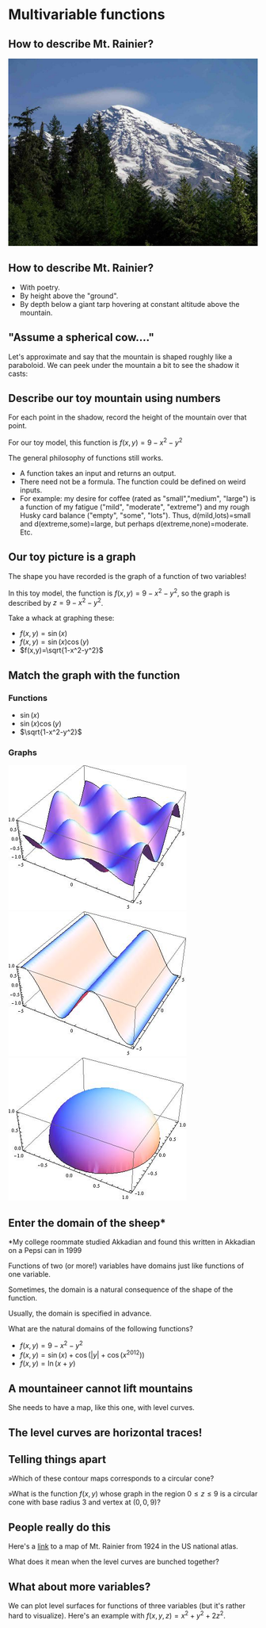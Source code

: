 Multivariable functions
=======================

How to describe Mt. Rainier?
----------------------------

![There's supposed to be a picture of a mountain here](Rainier.jpg)

How to describe Mt. Rainier?
----------------------------

-   With poetry.
-   By height above the "ground".
-   By depth below a giant tarp hovering at constant altitude above the
    mountain.

"Assume a spherical cow...."
----------------------------

Let's approximate and say that the mountain is shaped roughly like a
paraboloid. We can peek under the mountain a bit to see the shadow it
casts:

Describe our toy mountain using numbers
---------------------------------------

For each point in the shadow, record the height of the mountain over
that point.

For our toy model, this function is $f(x,y)=9-x^2-y^2$

The general philosophy of functions still works.

-   A function takes an input and returns an output.
-   There need not be a formula. The function could be defined on weird
    inputs.
-   For example: my desire for coffee (rated as "small","medium",
    "large") is a function of my fatigue ("mild", "moderate", "extreme")
    and my rough Husky card balance ("empty", "some", "lots"). Thus,
    d(mild,lots)=small and d(extreme,some)=large, but perhaps
    d(extreme,none)=moderate. Etc.

Our toy picture is a graph
--------------------------

The shape you have recorded is the graph of a function of two variables!

In this toy model, the function is $f(x,y)=9-x^2-y^2$, so the graph
is described by $z=9-x^2-y^2$.

Take a whack at graphing these:

-   $f(x,y)=\sin(x)$
-   $f(x,y)=\sin(x)\cos(y)$
-   $f(x,y)=\sqrt{1-x^2-y^2}$

Match the graph with the function
---------------------------------

### Functions 

- $\sin(x)$
- $\sin(x)\cos(y)$
- $\sqrt{1-x^2-y^2}$

### Graphs
![](jiggly.jpg)
![](siny.jpg)
![](sphery.jpg)


Enter the domain of the sheep\*
-------------------------------

\*My college roommate studied Akkadian and found this written in
Akkadian on a Pepsi can in 1999

Functions of two (or more!) variables have domains just like functions
of one variable.

Sometimes, the domain is a natural consequence of the shape of the
function.

Usually, the domain is specified in advance.

What are the natural domains of the following functions?

-   $f(x,y)=9-x^2-y^2$
-   $f(x,y)=\sin(x)+\cos(|y|+\cos(x^{2012}))$
-   $f(x,y)=\ln(x+y)$

A mountaineer cannot lift mountains
-----------------------------------

She needs to have a map, like this one, with level curves.

The level curves are horizontal traces!
---------------------------------------

Telling things apart
--------------------

»Which of these contour maps corresponds to a circular cone?

»What is the function $f(x,y)$ whose graph in the region $0\leq
z\leq 9$ is a circular cone with base radius $3$ and vertex at
$(0,0,9)$?

People really do this
---------------------

Here's a [link](http://www.nationalatlas.gov/100topos/Mt_Rainier.html)
to a map of Mt. Rainier from 1924 in the US national atlas.

What does it mean when the level curves are bunched together?

What about more variables?
--------------------------

We can plot level surfaces for functions of three variables (but it's
rather hard to visualize). Here's an example with
$f(x,y,z)=x^2+y^2+2z^2$.

